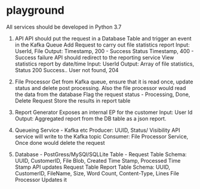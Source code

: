 # playground
 All services should be developed in Python 3.7

1. API
   API should put the request in a Database Table and trigger an event in the Kafka Queue
  Add Request to carry out file statistics report
    Input: UserId, File
    Output: Timestamp, 200 - Success Status
            Timestamp, 400 - Success failure
  API should redirect to the reporting service
  View statistics report by date/time
    Input: UserId
    Output: Array of file statistics, Status 200
            Success.. User not found, 204

2. File Processor
   Get from Kafka queue, ensure that it is read once, update status and delete post processing. Also the file processor would      read the data from the database
   Flag the request status - Processing, Done, Delete Request
   Store the results in report table
   
3. Report Generator
   Exposes an internal EP for the customer 
   Input: User Id
   Output: Aggregated report from the DB table as a json report.


4. Queueing Service - Kafka etc
   Producer: UUID, Status/ Visibility
          API service will write to the Kafka topic
   Consumer: File Processor Service, Once done would delete the request
   
5. Database - PostGress/MySQl/SQLLite
   Table - Request Table
            Schema: UUID, CustomerID, File Blob, Created Time Stamp, Processed Time Stamp
            API updates Request Table
           Report Table
            Schema: UUID, CustomerID, FileName, Size, Word Count, Content-Type, Lines
            File Processor Updates it
           
   
   
   
